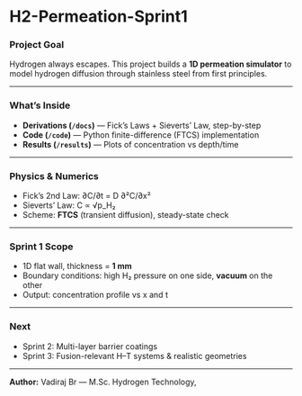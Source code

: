# H2-Permeation-Sprint1

### Project Goal
Hydrogen always escapes. This project builds a **1D permeation simulator** to model hydrogen diffusion through stainless steel from first principles.

---

### What’s Inside
- **Derivations (`/docs`)** — Fick’s Laws + Sieverts’ Law, step-by-step
- **Code (`/code`)** — Python finite-difference (FTCS) implementation
- **Results (`/results`)** — Plots of concentration vs depth/time

---

### Physics & Numerics
- Fick’s 2nd Law: ∂C/∂t = D ∂²C/∂x²  
- Sieverts’ Law: C ∝ √p_H₂  
- Scheme: **FTCS** (transient diffusion), steady-state check

---

### Sprint 1 Scope
- 1D flat wall, thickness = **1 mm**  
- Boundary conditions: high H₂ pressure on one side, **vacuum** on the other  
- Output: concentration profile vs x and t

---

### Next
- Sprint 2: Multi-layer barrier coatings  
- Sprint 3: Fusion-relevant H–T systems & realistic geometries

---

**Author:** Vadiraj Br — M.Sc. Hydrogen Technology,

